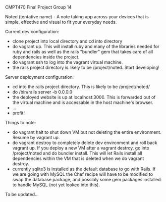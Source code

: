 CMPT470 Final Project
Group 14

Noted (tentative name) - A note taking app across your devices that is simple, effective and visual to fit your everyday needs.

Current dev configuration:

- clone project into local directory and cd into directory
- do vagrant up. This will install ruby and many of the libraries needed for ruby and rails as well as the rails "bundler" gem that takes care of all dependencies inside the project.
- do vagrant ssh to log into the vagrant virtual machine.
- the rails project directory is likely to be /project/noted. Start developing!

Server deployment configuration:

- cd into the rails project directory. This is likely to be /project/noted/
- do /bin/rails server -b 0.0.0.0
- the deployed website is up at localhost:3000. This is forwarded out of the virtual machine and is accessable in the host machine's browser.
- ...
- profit!

Things to note:

- do vagrant halt to shut down VM but not deleting the entire environment. Resume by vagrant up.
- do vagrant destroy to completely delete dev environment and roll back vagrant up. If you deploy a new VM after a vagrant destroy, go into /project/noted and do bundler install. This will let Rails install all dependencies within the VM that is deleted when we do vagrant destroy.
- currently sqlite3 is installed as the default database to go with Rails. If we are going with MySQL the Chef recipe will have to be modified to swap the database package, and possibly some gem packages installed to handle MySQL (not yet looked into this).

To be updated...